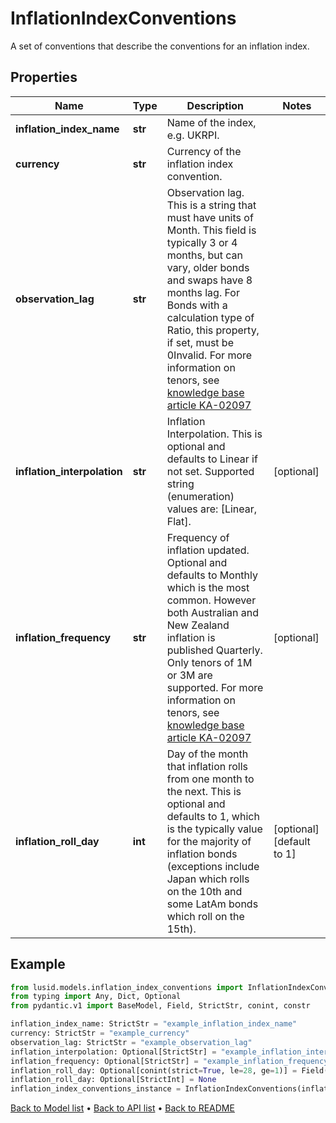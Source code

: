 # InflationIndexConventions

A set of conventions that describe the conventions for an inflation index.
## Properties
Name | Type | Description | Notes
------------ | ------------- | ------------- | -------------
**inflation_index_name** | **str** | Name of the index, e.g. UKRPI. | 
**currency** | **str** | Currency of the inflation index convention. | 
**observation_lag** | **str** | Observation lag. This is a string that must have units of Month.  This field is typically 3 or 4 months, but can vary, older bonds and swaps have 8 months lag.  For Bonds with a calculation type of Ratio, this property, if set, must be 0Invalid.    For more information on tenors, see [knowledge base article KA-02097](https://support.lusid.com/knowledgebase/article/KA-02097) | 
**inflation_interpolation** | **str** | Inflation Interpolation. This is optional and defaults to Linear if not set.    Supported string (enumeration) values are: [Linear, Flat]. | [optional] 
**inflation_frequency** | **str** | Frequency of inflation updated. Optional and defaults to Monthly which is the most common.  However both Australian and New Zealand inflation is published Quarterly. Only tenors of 1M or 3M are supported.    For more information on tenors, see [knowledge base article KA-02097](https://support.lusid.com/knowledgebase/article/KA-02097) | [optional] 
**inflation_roll_day** | **int** | Day of the month that inflation rolls from one month to the next. This is optional and defaults to 1, which is  the typically value for the majority of inflation bonds (exceptions include Japan which rolls on the 10th  and some LatAm bonds which roll on the 15th). | [optional] [default to 1]
## Example

```python
from lusid.models.inflation_index_conventions import InflationIndexConventions
from typing import Any, Dict, Optional
from pydantic.v1 import BaseModel, Field, StrictStr, conint, constr

inflation_index_name: StrictStr = "example_inflation_index_name"
currency: StrictStr = "example_currency"
observation_lag: StrictStr = "example_observation_lag"
inflation_interpolation: Optional[StrictStr] = "example_inflation_interpolation"
inflation_frequency: Optional[StrictStr] = "example_inflation_frequency"
inflation_roll_day: Optional[conint(strict=True, le=28, ge=1)] = Field(1, alias="inflationRollDay", description="Day of the month that inflation rolls from one month to the next. This is optional and defaults to 1, which is  the typically value for the majority of inflation bonds (exceptions include Japan which rolls on the 10th  and some LatAm bonds which roll on the 15th).")
inflation_roll_day: Optional[StrictInt] = None
inflation_index_conventions_instance = InflationIndexConventions(inflation_index_name=inflation_index_name, currency=currency, observation_lag=observation_lag, inflation_interpolation=inflation_interpolation, inflation_frequency=inflation_frequency, inflation_roll_day=inflation_roll_day)

```

[Back to Model list](../README.md#documentation-for-models) &#8226; [Back to API list](../README.md#documentation-for-api-endpoints) &#8226; [Back to README](../README.md)

